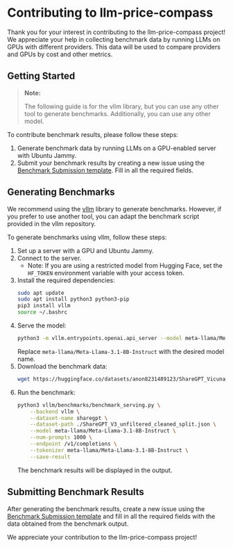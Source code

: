 # Contributing to llm-price-compass

Thank you for your interest in contributing to the llm-price-compass project! We appreciate your help in collecting benchmark data by running LLMs on GPUs with different providers. This data will be used to compare providers and GPUs by cost and other metrics.

## Getting Started
> **Note:**
> 
> The following guide is for the vllm library, but you can use any other tool to generate benchmarks. Additionally, you can use any other model.

To contribute benchmark results, please follow these steps:

1. Generate benchmark data by running LLMs on a GPU-enabled server with Ubuntu Jammy.
2. Submit your benchmark results by creating a new issue using the [Benchmark Submission template](https://github.com/arc53/llm-price-compass/issues/new?assignees=&labels=type%3A+benchmark&projects=&template=benchmark_submission.yml&title=%F0%9F%93%8A+Benchmark+Results%3A+). Fill in all the required fields.

## Generating Benchmarks

We recommend using the [vllm](https://github.com/vllm-project/vllm) library to generate benchmarks. However, if you prefer to use another tool, you can adapt the benchmark script provided in the vllm repository.

To generate benchmarks using vllm, follow these steps:

1. Set up a server with a GPU and Ubuntu Jammy.
2. Connect to the server.
   - Note: If you are using a restricted model from Hugging Face, set the `HF_TOKEN` environment variable with your access token.
3. Install the required dependencies:
   ```bash
   sudo apt update
   sudo apt install python3 python3-pip
   pip3 install vllm
   source ~/.bashrc
   ```
4. Serve the model:
   ```bash
   python3 -m vllm.entrypoints.openai.api_server --model meta-llama/Meta-Llama-3.1-8B-Instruct --max_model_len 8192
   ```
   Replace `meta-llama/Meta-Llama-3.1-8B-Instruct` with the desired model name.
5. Download the benchmark data:
   ```bash
   wget https://huggingface.co/datasets/anon8231489123/ShareGPT_Vicuna_unfiltered/resolve/main/ShareGPT_V3_unfiltered_cleaned_split.json
   ```
6. Run the benchmark:
   ```bash
   python3 vllm/benchmarks/benchmark_serving.py \
       --backend vllm \
       --dataset-name sharegpt \
       --dataset-path ./ShareGPT_V3_unfiltered_cleaned_split.json \
       --model meta-llama/Meta-Llama-3.1-8B-Instruct \
       --num-prompts 1000 \
       --endpoint /v1/completions \
       --tokenizer meta-llama/Meta-Llama-3.1-8B-Instruct \
       --save-result
   ```
   The benchmark results will be displayed in the output.

## Submitting Benchmark Results

After generating the benchmark results, create a new issue using the [Benchmark Submission template](https://github.com/arc53/llm-price-compass/issues/new?assignees=&labels=type%3A+benchmark&projects=&template=benchmark_submission.yml&title=%F0%9F%93%8A+Benchmark+Results%3A+) and fill in all the required fields with the data obtained from the benchmark output.

We appreciate your contribution to the llm-price-compass project!